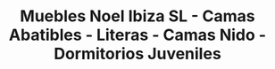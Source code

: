 ---
title: "Muebles Noel Ibiza SL - Camas Abatibles - Literas - Camas Nido - Dormitorios Juveniles"
url: /madrid/muebles-noel-ibiza-sl-camas-abatibles-literas-camas-nido-dormitorios-juveniles/
shop: muebles
---